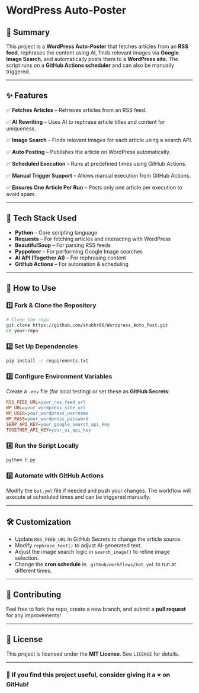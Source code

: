 # WordPress Auto-Poster

## 📌 Summary
This project is a **WordPress Auto-Poster** that fetches articles from an **RSS feed**, rephrases the content using AI, finds relevant images via **Google Image Search**, and automatically posts them to a **WordPress site**. The script runs on a **GitHub Actions scheduler** and can also be manually triggered.

---

## ✨ Features
✅ **Fetches Articles** – Retrieves articles from an RSS feed.

✅ **AI Rewriting** – Uses AI to rephrase article titles and content for uniqueness.

✅ **Image Search** – Finds relevant images for each article using a search API.

✅ **Auto Posting** – Publishes the article on WordPress automatically.

✅ **Scheduled Execution** – Runs at predefined times using GitHub Actions.

✅ **Manual Trigger Support** – Allows manual execution from GitHub Actions.

✅ **Ensures One Article Per Run** – Posts only one article per execution to avoid spam.

---

## 🔧 Tech Stack Used
- **Python** – Core scripting language
- **Requests** – For fetching articles and interacting with WordPress
- **BeautifulSoup** – For parsing RSS feeds
- **Pyppeteer** – For performing Google Image searches
- **AI API (Together AI)** – For rephrasing content
- **GitHub Actions** – For automation & scheduling

---

## 🚀 How to Use
### 1️⃣ **Fork & Clone the Repository**
```bash
# Clone the repo
git clone https://github.com/shubhr86/Wordpress_Auto_Post.git
cd your-repo
```

### 2️⃣ **Set Up Dependencies**
```bash
pip install -r requirements.txt
```

### 3️⃣ **Configure Environment Variables**
Create a `.env` file (for local testing) or set these as **GitHub Secrets**:
```ini
RSS_FEED_URL=your_rss_feed_url
WP_URL=your_wordpress_site_url
WP_USER=your_wordpress_username
WP_PASS=your_wordpress_password
SERP_API_KEY=your_google_search_api_key
TOGETHER_API_KEY=your_ai_api_key
```

### 4️⃣ **Run the Script Locally**
```bash
python t.py
```

### 5️⃣ **Automate with GitHub Actions**
Modify the `bot.yml` file if needed and push your changes. The workflow will execute at scheduled times and can be triggered manually.

---

## 🛠️ Customization
- Update `RSS_FEED_URL` in GitHub Secrets to change the article source.
- Modify `rephrase_text()` to adjust AI-generated text.
- Adjust the image search logic in `search_image()` to refine image selection.
- Change the **cron schedule** in `.github/workflows/bot.yml` to run at different times.

---

## 🤝 Contributing
Feel free to fork the repo, create a new branch, and submit a **pull request** for any improvements!

---

## 📜 License
This project is licensed under the **MIT License**. See `LICENSE` for details.

---

### 🌟 If you find this project useful, consider giving it a ⭐ on GitHub!


